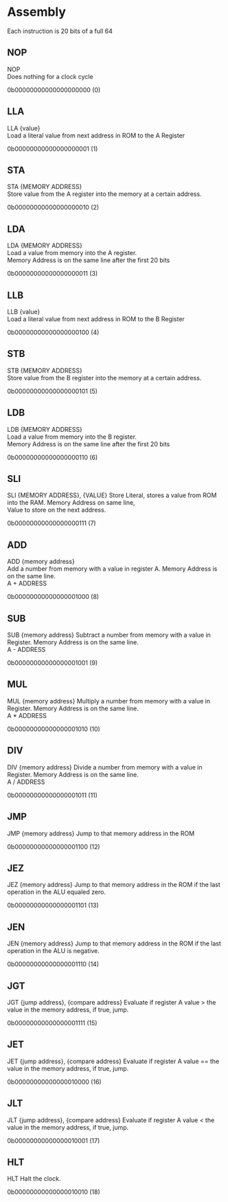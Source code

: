 # Assembly
Each instruction is 20 bits of a full 64

## NOP
NOP  
Does nothing for a clock cycle  

0b00000000000000000000 (0)

## LLA
LLA {value}  
Load a literal value from next address in ROM to the A Register  

0b00000000000000000001 (1)  
## STA
STA {MEMORY ADDRESS}  
Store value from the A register into the memory at a certain address.  

0b00000000000000000010 (2)  
## LDA
LDA {MEMORY ADDRESS}  
Load a value from memory into the A register.   
Memory Address is on the same line after the first 20 bits

0b00000000000000000011 (3)  

## LLB
LLB {value}  
Load a literal value from next address in ROM to the B Register  

0b00000000000000000100 (4)  
## STB
STB {MEMORY ADDRESS}  
Store value from the B register into the memory at a certain address.  

0b00000000000000000101 (5)
## LDB
LDB {MEMORY ADDRESS}  
Load a value from memory into the B register.   
Memory Address is on the same line after the first 20 bits

0b00000000000000000110 (6)  

## SLI
SLI {MEMORY ADDRESS}, {VALUE}
Store Literal, stores a value from ROM into the RAM. Memory Address on same line,  
Value to store on the next address.  

0b00000000000000000111 (7) 

## ADD
ADD {memory address}  
Add a number from memory with a value in register A. Memory Address is on the same line.  
A + ADDRESS  

0b00000000000000001000 (8)

## SUB
SUB {memory address}
Subtract a number from memory with a value in Register. Memory Address is on the same line.  
A - ADDRESS  

0b00000000000000001001 (9)

## MUL
MUL {memory address}
Multiply a number from memory with a value in Register. Memory Address is on the same line.  
A * ADDRESS  

0b00000000000000001010 (10)

## DIV
DIV {memory address}
Divide a number from memory with a value in Register. Memory Address is on the same line.  
A / ADDRESS  

0b00000000000000001011 (11)

## JMP
JMP {memory address}
Jump to that memory address in the ROM 

0b00000000000000001100 (12)

## JEZ
JEZ {memory address}
Jump to that memory address in the ROM if the last operation in the ALU equaled zero.  

0b00000000000000001101 (13)

## JEN
JEN {memory address}
Jump to that memory address in the ROM if the last operation in the ALU is negative.  

0b00000000000000001110 (14)

## JGT
JGT {jump address}, {compare address}
Evaluate if register A value > the value in the memory address, if true, jump.  

0b00000000000000001111 (15)

## JET
JET {jump address}, {compare address}
Evaluate if register A value == the value in the memory address, if true, jump.  

0b00000000000000010000 (16)

## JLT
JLT {jump address}, {compare address}
Evaluate if register A value < the value in the memory address, if true, jump.  

0b00000000000000010001 (17)

## HLT
HLT 
Halt the clock.

0b00000000000000010010 (18)
